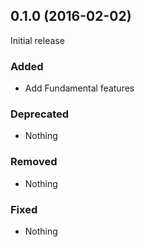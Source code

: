 ## 0.1.0 (2016-02-02)

Initial release

### Added

- Add Fundamental features

### Deprecated

- Nothing

### Removed

- Nothing

### Fixed

- Nothing

